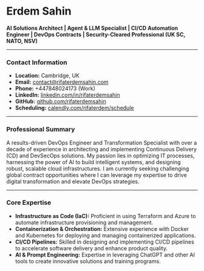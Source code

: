 # Erdem Sahin
**AI Solutions Architect | Agent & LLM Specialist | CI/CD Automation Engineer | DevOps Contracts | Security-Cleared Professional (UK SC, NATO, NSV)**

---

### Contact Information

*   **Location:** Cambridge, UK
*   **Email:** contact@rifaterdemsahin.com
*   **Phone:** +447848024173 (Work)
*   **LinkedIn:** [linkedin.com/in/rifaterdemsahin](https://linkedin.com/in/rifaterdemsahin)
*   **GitHub:** [github.com/rifaterdemsahin](https://github.com/rifaterdemsahin)
*   **Scheduling:** [calendly.com/rifaterdem/schedule](https://calendly.com/rifaterdem/schedule)

---

### Professional Summary

A results-driven DevOps Engineer and Transformation Specialist with over a decade of experience in architecting and implementing Continuous Delivery (CD) and DevSecOps solutions. My passion lies in optimizing IT processes, harnessing the power of AI to build intelligent systems, and designing robust, scalable cloud infrastructures. I am currently seeking challenging global contract opportunities where I can leverage my expertise to drive digital transformation and elevate DevOps strategies.

---

### Core Expertise

*   **Infrastructure as Code (IaC):** Proficient in using Terraform and Azure to automate infrastructure provisioning and management.
*   **Containerization & Orchestration:** Extensive experience with Docker and Kubernetes for deploying and managing containerized applications.
*   **CI/CD Pipelines:** Skilled in designing and implementing CI/CD pipelines to accelerate software delivery and enhance product quality.
*   **AI & Prompt Engineering:** Expertise in leveraging ChatGPT and other AI tools to create innovative solutions and training programs.
